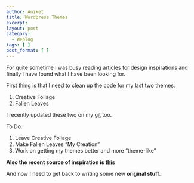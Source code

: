 ```yaml
---
author: Aniket
title: Wordpress Themes
excerpt:
layout: post
category:
  - Weblog
tags: [ ]
post_format: [ ]
---
```

For quite sometime I was busy reading articles for design inspirations and finally I have found what I have been looking for.

First thing is that I need to clean up the code for my last two themes.

1.  Creative Foliage
2.  Fallen Leaves

I recently updated these two on my [git][1] too.

To Do:

1.  Leave Creative Foliage
2.  Make Fallen Leaves “My Creation”
3.  Work on getting my themes better and more “theme-like”

**Also the recent source of inspiration is [this][2]**

And now I need to get back to writing some new **original stuff**.

 [1]: https://github.com/aniketpant "My git"
 [2]: http://graphicdesignjunction.com/2011/07/75-best-xhtmlcss-websites-in-the-month-of-july-2011/
